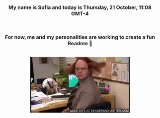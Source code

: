 


<div align="center">
<h3 >My name is Sofia and today is Thursday, 21 October, 11:08 GMT-4</h3><br>
<h3 >For now, me and my personalities are working to create a fun Readme 👋
</h3><br>
<img src='img/dwight.gif' alt='working...'/>
</div>
